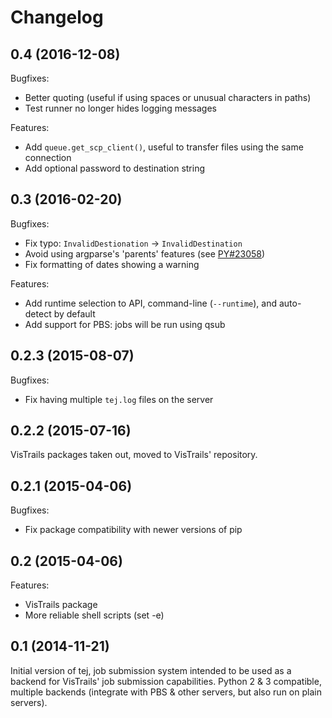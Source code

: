 Changelog
=========

0.4 (2016-12-08)
----------------

Bugfixes:
* Better quoting (useful if using spaces or unusual characters in paths)
* Test runner no longer hides logging messages

Features:
* Add `queue.get_scp_client()`, useful to transfer files using the same connection
* Add optional password to destination string

0.3 (2016-02-20)
----------------

Bugfixes:
* Fix typo: `InvalidDestionation` -> `InvalidDestination`
* Avoid using argparse's 'parents' features (see [PY#23058](https://bugs.python.org/issue23058))
* Fix formatting of dates showing a warning

Features:
* Add runtime selection to API, command-line (`--runtime`), and auto-detect by default
* Add support for PBS: jobs will be run using qsub

0.2.3 (2015-08-07)
------------------

Bugfixes:
* Fix having multiple `tej.log` files on the server

0.2.2 (2015-07-16)
------------------

VisTrails packages taken out, moved to VisTrails' repository.

0.2.1 (2015-04-06)
------------------

Bugfixes:
* Fix package compatibility with newer versions of pip

0.2 (2015-04-06)
----------------

Features:
* VisTrails package
* More reliable shell scripts (set -e)

0.1 (2014-11-21)
----------------

Initial version of tej, job submission system intended to be used as a backend for VisTrails' job submission capabilities. Python 2 & 3 compatible, multiple backends (integrate with PBS & other servers, but also run on plain servers).

